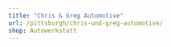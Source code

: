 ```yaml
---
title: "Chris & Greg Automotive"
url: /pittsburgh/chris-und-greg-automotive/
shop: Autowerkstatt
---
```

